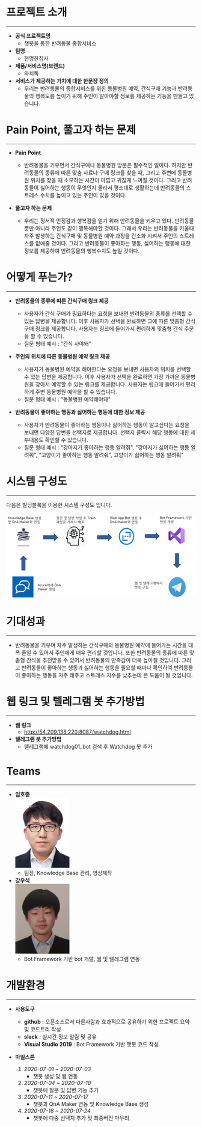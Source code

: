 # 프로젝트 소개
---
- **공식 프로젝트명**
    - 챗봇을 통한 반려동물 종합서비스
- **팀명**
    - 현명한집사
- **제품/서비스명(브랜드)**
    - 와치독
- **서비스가 제공하는 가치에 대한 한문장 정의**
    - 우리는 반려동물의 종합서비스를 위한 동물병원 예약, 간식구매 기능과 반려동물의 행복도를 높이기 위해 주인이 알아야할 정보를 제공하는 기능을 만들고 있습니다.
# Pain Point, 풀고자 하는 문제
---
- **Pain Point**
    - 반려동물을 키우면서 간식구매나 동물병원 방문은 필수적인 일이다. 하지만 반려동물의 종류에 따른 맞춤 사료나 구매 링크를 찾을 때, 그리고 주변에 동물병원 위치를 찾을 때 소모하는 시간이 아깝고 귀찮게 느껴질 것이다. 그리고 반려동물이 싫어하는 행동이 무엇인지 몰라서 평소대로 생활하는데 반려동물의 스트레스 수치를 높이고 있는 주인이 있을 것이다.

- **풀고자 하는 문제**
    - 우리는 정서적 안정감과 행복감을 얻기 위해 반려동물을 키우고 있다. 반려동물뿐만 아니라 주인도 같이 행복해야할 것이다. 그래서 우리는 반려동물을 키울때 자주 발생하는 간식구매 및 동물병원 예약 과정을 간소화 시켜서 주인의 스트레스를 없애줄 것이다. 그리고 반려동물이 좋아하는 행동, 싫어하는 행동에 대한 정보를 제공하여 반려동물의 행복수치도 높일 것이다.

# 어떻게 푸는가?
---
- **반려동물의 종류에 따른 간식구매 링크 제공**
  - 사용자가 간식 구매가 필요하다는 요청을 보내면 반려동물의 종류를 선택할 수 있는 답변을 제공합니다. 이후 사용자가 선택을 완료하면 그에 따른 맞춤형 간식구매 링크를 제공합니다. 사용자는 링크에 들어가서 편리하게 맞춤형 간식 주문을 할 수 있습니다.
  - 질문 형태 예시 : "간식 사야돼"

- **주인의 위치에 따른 동물병원 예약 링크 제공**
  - 사용자가 동물병원 예약을 해야한다는 요청을 보내면 사용자의 위치를 선택할 수 있는 답변을 제공합니다. 이후 사용자가 선택을 완료하면 가장 가까운 동물병원을 찾아서 예약할 수 있는 링크를 제공합니다. 사용자는 링크에 들어가서 편리하게 주변 동물병원 예약을 할 수 있습니다.
  - 질문 형태 예시 : "동물병원 예약해야돼"

- **반려동물이 좋아하는 행동과 싫어하는 행동에 대한 정보 제공**
  - 사용자가 반려동물이 좋아하는 행동이나 싫어하는 행동이 알고싶다는 요청을 보내면 다양한 답변을 선택지로 제공합니다. 선택지 클릭시 해당 행동에 대한 세부내용도 확인할 수 있습니다.
  - 질문 형태 예시 : "강아지가 좋아하는 행동 알려줘", "강아지가 싫어하는 행동 알려줘", "고양이가 좋아하는 행동 알려줘", 고양이가 싫어하는 행동 알려줘"

# 시스템 구성도
---
다음은 빌딩블록을 이용한 시스템 구성도 입니다.
<br><br>![시스템 구성도](./image/시스템구조도.png)

# 기대성과
---
- 반려동물을 키우며 자주 발생하는 간식구매와 동물병원 예약에 들어가는 시간을 대폭 줄일 수 있어서 주인에게 매우 편리할 것입니다. 또한 반려동물의 종류에 따른 맞춤형 간식을 추천받을 수 있어서 반려동물의 만족감이 더욱 높아질 것입니다. 그리고 반려동물이 좋아하는 행동과 싫어하는 행동을 필요할 때마다 확인하여 반려동물이 좋아하는 행동을 자주 해주고 스트레스 지수를 낮추는데 큰 도움이 될 것입니다.

# 웹 링크 및 텔레그램 봇 추가방법
---
- **웹 링크**
    - http://54.209.138.220:8087/watchdog.html
- **텔레그램 봇 추가방법**
    - 텔레그램에 watchdog01_bot 검색 후 Watchdog 봇 추가


# Teams
---
- **임호종**
<br>![사진](./image/20151598임호종.png)
    - 팀장, Knowledge Base 관리, 영상제작
- **강우석**
<br>![사진](./image/20151516강우석.png)
    - Bot Framework 기반 bot 개발, 웹 및 텔레그램 연동


# 개발환경
---
- **사용도구**
  - **github** : 오픈소스로서 다른사람과 효과적으로 공유하기 위한 프로젝트 요약 및 코드트리 작성
  - **slack** : 실시간 정보 알림 및 공유
  - **Visual Studio 2019** : Bot Framework 기반 챗봇 코드 작성

- **마일스톤**
    1. *2020-07-01 ~ 2020-07-03*
        - 챗봇 생성 및 웹 연동
    2. *2020-07-04 ~ 2020-07-10*
        - 챗봇에 질문 및 답변 기능 추가
    3. *2020-07-11 ~ 2020-07-17*
        - 챗봇과 QnA Maker 연동 및 Knowledge Base 생성
    4. *2020-07-18 ~ 2020-07-24*
        - 챗봇에 다중 선택지 추가 및 최종버전 마무리
